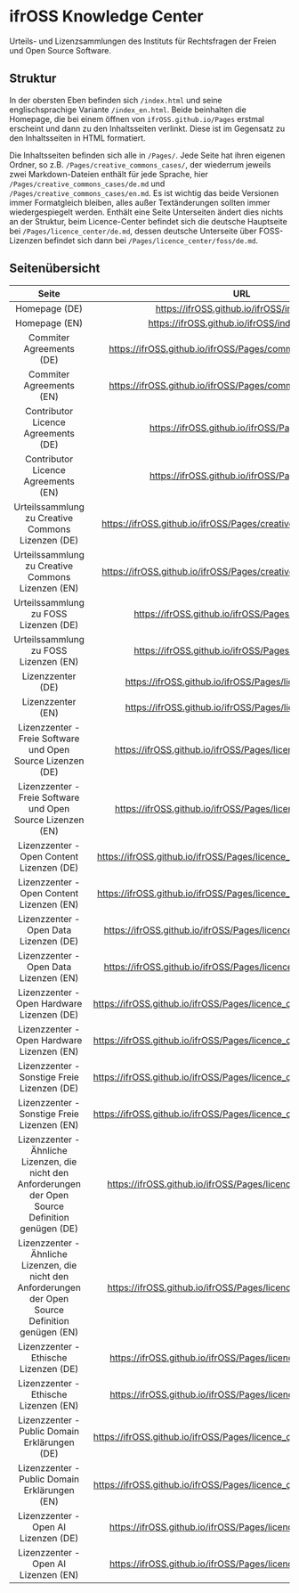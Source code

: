 # ifrOSS Knowledge Center

Urteils- und Lizenzsammlungen des Instituts für Rechtsfragen der Freien und Open Source Software.

## Struktur

In der obersten Eben befinden sich `/index.html` und seine englischsprachige Variante `/index_en.html`. Beide beinhalten die Homepage, die bei einem öffnen von `ifrOSS.github.io/Pages` erstmal erscheint und dann zu den Inhaltsseiten verlinkt. Diese ist im Gegensatz zu den Inhaltsseiten in HTML formatiert.

Die Inhaltsseiten befinden sich alle in `/Pages/`. Jede Seite hat ihren eigenen Ordner, so z.B. `/Pages/creative_commons_cases/`, der wiederrum jeweils zwei Markdown-Dateien enthält für jede Sprache, hier `/Pages/creative_commons_cases/de.md` und `/Pages/creative_commons_cases/en.md`. Es ist wichtig das beide Versionen immer Formatgleich bleiben, alles außer Textänderungen sollten immer wiedergespiegelt werden. Enthält eine Seite Unterseiten ändert dies nichts an der Struktur, beim Licence-Center befindet sich die deutsche Hauptseite bei `/Pages/licence_center/de.md`, dessen deutsche Unterseite über FOSS-Lizenzen befindet sich dann bei `/Pages/licence_center/foss/de.md`.

## Seitenübersicht

| Seite | URL | Markdown-Datei | Status | Anmerkung |
|:---:|:---:|:---:|:---:|:---:|
| Homepage (DE) | https://ifrOSS.github.io/ifrOSS/index.html | [/index.html](/index.html) | ✅ | - |
| Homepage (EN) | https://ifrOSS.github.io/ifrOSS/index_en.html | [/index_en.html](/index_en.html) | ✅ | - |
| Commiter Agreements (DE) | https://ifrOSS.github.io/ifrOSS/Pages/commiter_agreements/de | [/Pages/commiter_agreements/de.md](/Pages/commiter_agreements/de.md) | ✅ | - |
| Commiter Agreements (EN) | https://ifrOSS.github.io/ifrOSS/Pages/commiter_agreements/en | [/Pages/commiter_agreements/en.md](/Pages/commiter_agreements/en.md) | ✅ | - |
| Contributor Licence Agreements (DE) | https://ifrOSS.github.io/ifrOSS/Pages/cla/de | [/Pages/cla/de.md](/Pages/cla/de.md) | ✅ | - |
| Contributor Licence Agreements (EN) | https://ifrOSS.github.io/ifrOSS/Pages/cla/en | [/Pages/cla/en.md](/Pages/cla/en.md) | ✅ | - |
| Urteilssammlung zu Creative Commons Lizenzen (DE) | https://ifrOSS.github.io/ifrOSS/Pages/creative_commons_cases/de | [/Pages/creative_commons_cases/de.md](/Pages/creative_commons_cases/de.md) | ✅ | - |
| Urteilssammlung zu Creative Commons Lizenzen (EN) | https://ifrOSS.github.io/ifrOSS/Pages/creative_commons_cases/en | [/Pages/creative_commons_cases/en.md](/Pages/creative_commons_cases/en.md) | ✅ | - |
| Urteilssammlung zu FOSS Lizenzen (DE) | https://ifrOSS.github.io/ifrOSS/Pages/oss_cases/de | [/Pages/oss_cases/de.md](/Pages/oss_cases/de.md) | ✅ | - |
| Urteilssammlung zu FOSS Lizenzen (EN) | https://ifrOSS.github.io/ifrOSS/Pages/oss_cases/en | [/Pages/oss_cases/en.md](/Pages/oss_cases/en.md) | ❌ | Übersetzung fehlt |
| Lizenzzenter (DE) | https://ifrOSS.github.io/ifrOSS/Pages/licence_center/de | [/Pages/licence_center/de.md](/Pages/licence_center/de.md) | ✅ | - |
| Lizenzzenter (EN) | https://ifrOSS.github.io/ifrOSS/Pages/licence_center/en | [/Pages/licence_center/en.md](/Pages/licence_center/en.md) | ✅ | - |
| Lizenzzenter - Freie Software und Open Source Lizenzen (DE) | https://ifrOSS.github.io/ifrOSS/Pages/licence_center/foss/de | [/Pages/licence_center/foss/de.md](/Pages/licence_center/foss/de.md) | ☑️ | SPDX-tags fehlen |
| Lizenzzenter - Freie Software und Open Source Lizenzen (EN) | https://ifrOSS.github.io/ifrOSS/Pages/licence_center/foss/en | [/Pages/licence_center/foss/en.md](/Pages/licence_center/foss/en.md) | ❌ | Übersetzung fehlt, SPDX-tags fehlen |
| Lizenzzenter - Open Content Lizenzen (DE) | https://ifrOSS.github.io/ifrOSS/Pages/licence_center/opencontent/de | [/Pages/licence_center/opencontent/de.md](/Pages/licence_center/opencontent/de.md) | ☑️ | SPDX-tags fehlen |
| Lizenzzenter - Open Content Lizenzen (EN) | https://ifrOSS.github.io/ifrOSS/Pages/licence_center/opencontent/en | [/Pages/licence_center/opencontent/en.md](/Pages/licence_center/opencontent/en.md) | ❌ | Übersetzung fehlt, SPDX-tags fehlen |
| Lizenzzenter - Open Data Lizenzen (DE) | https://ifrOSS.github.io/ifrOSS/Pages/licence_center/opendata/de | [/Pages/licence_center/opendata/de.md](/Pages/licence_center/opendata/de.md) | ☑️ | SPDX-tags fehlen |
| Lizenzzenter - Open Data Lizenzen (EN) | https://ifrOSS.github.io/ifrOSS/Pages/licence_center/opendata/en | [/Pages/licence_center/opendata/en.md](/Pages/licence_center/opendata/en.md) | ❌ | Übersetzung fehlt, SPDX-tags fehlen |
| Lizenzzenter - Open Hardware Lizenzen (DE) | https://ifrOSS.github.io/ifrOSS/Pages/licence_center/openhardware/de | [/Pages/licence_center/openhardware/de.md](/Pages/licence_center/openhardware/de.md) | ☑️ | SPDX-tags fehlen |
| Lizenzzenter - Open Hardware Lizenzen (EN) | https://ifrOSS.github.io/ifrOSS/Pages/licence_center/openhardware/en | [/Pages/licence_center/openhardware/en.md](/Pages/licence_center/openhardware/en.md) | ❌ | Übersetzung fehlt, SPDX-tags fehlen |
| Lizenzzenter - Sonstige Freie Lizenzen (DE) | https://ifrOSS.github.io/ifrOSS/Pages/licence_center/other_licenses/de | [/Pages/licence_center/other_licenses/de.md](/Pages/licence_center/other_licenses/de.md) | ☑️ | SPDX-tags fehlen |
| Lizenzzenter - Sonstige Freie Lizenzen (EN) | https://ifrOSS.github.io/ifrOSS/Pages/licence_center/other_licenses/en | [/Pages/licence_center/other_licenses/en.md](/Pages/licence_center/other_licenses/en.md) | ☑️ | SPDX-tags fehlen |
| Lizenzzenter - Ähnliche Lizenzen, die nicht den Anforderungen der Open Source Definition genügen (DE) | https://ifrOSS.github.io/ifrOSS/Pages/licence_center/nonfree/de | [/Pages/licence_center/nonfree/de.md](/Pages/licence_center/nonfree/de.md) | ☑️ | SPDX-tags fehlen |
| Lizenzzenter - Ähnliche Lizenzen, die nicht den Anforderungen der Open Source Definition genügen (EN) | https://ifrOSS.github.io/ifrOSS/Pages/licence_center/nonfree/en | [/Pages/licence_center/nonfree/en.md](/Pages/licence_center/nonfree/en.md) | ❌ | Übersetzung fehlt, SPDX-tags fehlen |
| Lizenzzenter - Ethische Lizenzen (DE) | https://ifrOSS.github.io/ifrOSS/Pages/licence_center/ethical/de | [/Pages/licence_center/ethical/de.md](/Pages/licence_center/ethical/de.md) | ☑️ | SPDX-tags fehlen |
| Lizenzzenter - Ethische Lizenzen (EN) | https://ifrOSS.github.io/ifrOSS/Pages/licence_center/ethical/en | [/Pages/licence_center/ethical/en.md](/Pages/licence_center/ethical/en.md) | ☑️ | SPDX-tags fehlen |
| Lizenzzenter - Public Domain Erklärungen (DE) | https://ifrOSS.github.io/ifrOSS/Pages/licence_center/public_domain/de | [/Pages/licence_center/public_domain/de.md](/Pages/licence_center/public_domain/de.md) | ☑️ | SPDX-tags fehlen |
| Lizenzzenter - Public Domain Erklärungen (EN) | https://ifrOSS.github.io/ifrOSS/Pages/licence_center/public_domain/en | [/Pages/licence_center/public_domain/en.md](/Pages/licence_center/public_domain/en.md) | ❌ | Übersetzung fehlt, SPDX-tags fehlen |
| Lizenzzenter - Open AI Lizenzen (DE) | https://ifrOSS.github.io/ifrOSS/Pages/licence_center/openai/de | [/Pages/licence_center/openai/de.md](/Pages/licence_center/openai/de.md) | ☑️ | SPDX-tags fehlen |
| Lizenzzenter - Open AI Lizenzen (EN) | https://ifrOSS.github.io/ifrOSS/Pages/licence_center/openai/en | [/Pages/licence_center/openai/en.md](/Pages/licence_center/en.md) | ❌ | Übersetzung fehlt, SPDX-tags fehlen |
